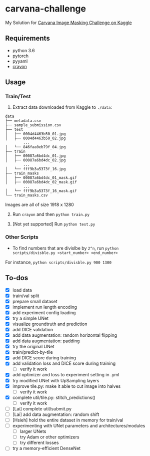 # carvana-challenge
My Solution for [Carvana Image Masking Challenge on Kaggle](https://www.kaggle.com/c/carvana-image-masking-challenge)

## Requirements
* python 3.6
* pytorch
* pyyaml
* [crayon](https://github.com/torrvision/crayon)

## Usage

### Train/Test
1. Extract data downloaded from Kaggle to `./data`:

```
data
├── metadata.csv
├── sample_submission.csv
├── test
│   ├── 0004d4463b50_01.jpg
│   ├── 0004d4463b50_02.jpg
        ...
│   └── 846faa0eb79f_04.jpg
├── train
│   ├── 00087a6bd4dc_01.jpg
│   ├── 00087a6bd4dc_02.jpg
        ...
│   └── fff9b3a5373f_16.jpg
├── train_masks
│   ├── 00087a6bd4dc_01_mask.gif
│   ├── 00087a6bd4dc_02_mask.gif
        ...
│   └── fff9b3a5373f_16_mask.gif
└── train_masks.csv
```

Images are all of size 1918 x 1280    

2. Run `crayon` and then `python train.py`

3. [Not yet supported] Run `python test.py`

### Other Scripts

* To find numbers that are divislbe by `2^n`, run `python scripts/divisble.py <start_number> <end_number>`

For instance, `python scripts/divisble.py 900 1300`

## To-dos

- [x] load data
- [x] train/val split
- [x] prepare small dataset
- [x] implement run length encoding
- [x] add experiment config loading
- [x] try a simple UNet
- [x] visualize groundtruth and prediction
- [x] add DICE validation
- [x] add data augmentation: random horizontal flipping
- [x] add data augmentation: padding
- [x] try the original UNet
- [x] train/predict-by-tile
- [x] add DICE score during training
- [x] add validation loss and DICE score during training
    - [ ] verify it work
- [x] add optimizer and loss to experiment setting in .yml
- [x] try modified UNet with UpSampling layers
- [x] improve tile.py: make it able to cut image into halves
    - [ ] verify it work
- [x] complete util/tile.py: stitch_predictions()
    - [ ] verify it work
- [ ] [Lai] complete util/submit.py
- [ ] [Lai] add data augmentation: random shift
- [ ] [Hsieh] hold the entire dataset in memory for train/val
- [ ] experimenting with UNet parameters and architectures/modules
    - [ ] larger UNets
    - [ ] try Adam or other optimizers
    - [ ] try different losses
- [ ] try a memory-efficient DenseNet

